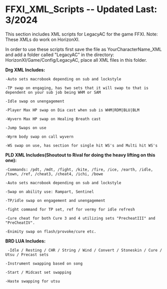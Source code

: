 # FFXI_XML_Scripts -- Updated Last: 3/2024
This section includes XML scripts for LegacyAC for the game FFXI.
Note: These XMLs do work on HorizonXI.

In order to use these scripts first save the file as YourCharacterName_XML and add a folder called "LegacyAC" in the directory: HorizonXI/Game/Config/LegacyAC, place all XML files in this folder. 


**Drg XML Includes:**

    -Auto sets macrobook depending on sub and lockstyle

    -TP swap on engaging, has two sets that it will swap to that is dependent on your sub job being WHM or SAM

    -Idle swap on unengagement

    -Player Max HP swap on Dia cast when sub is WHM|RDM|BLU|BLM

    -Wyvern Max HP swap on Healing Breath cast

    -Jump Swaps on use

    -Wyrm body swap on call wyvern

    -WS swap on use, has section for single hit WS's and Multi hit WS's 

    

**PLD XML Includes(Shoutout to Rival for doing the heavy lifting on this one):**

    -Commands: /pdt, /mdt, /fight, /kite, /fire, /ice, /earth, /idle, /town, /ref, /cheat3, /cheat4, /ichi, /bowe
    
    -Auto sets macrobook depending on sub and lockstyle
  
    -Swap on ability use: Rampart, Sentinel
  
    -TP/idle swap on engagement and unengagement

    -fight command for TP set, ref for vermy for idle refresh

    -Cure cheat for both Cure 3 and 4 utilizing sets "PrecheatIII" and "PreCheatIV".

    -Enimity swap on flash/provoke/cure etc.

**BRD LUA Includes:**

     -Idle / Resting / CHR / String / Wind / Convert / Stoneskin / Cure / Utsu / Precast sets
  
    -Instrument swapping based on song
  
    -Start / Midcast set swapping
  
    -Haste swapping for utsu

